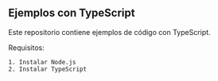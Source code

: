 Ejemplos con TypeScript
----------------------------------------------------------------

Este repositorio contiene ejemplos de código con TypeScript.

Requisitos:

	1. Instalar Node.js
	2. Instalar TypeScript
